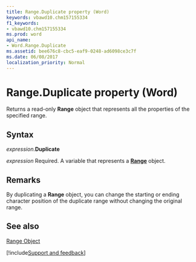 ```yaml
---
title: Range.Duplicate property (Word)
keywords: vbawd10.chm157155334
f1_keywords:
- vbawd10.chm157155334
ms.prod: word
api_name:
- Word.Range.Duplicate
ms.assetid: bee676c8-cbc5-eaf9-0248-ad6098ce3c7f
ms.date: 06/08/2017
localization_priority: Normal
---
```



# Range.Duplicate property (Word)

Returns a read-only  **Range** object that represents all the properties of the specified range.


## Syntax

_expression_.**Duplicate**

_expression_ Required. A variable that represents a **[Range](Word.Range.md)** object.


## Remarks

By duplicating a  **Range** object, you can change the starting or ending character position of the duplicate range without changing the original range.


## See also


[Range Object](Word.Range.md)

[!include[Support and feedback](~/includes/feedback-boilerplate.md)]